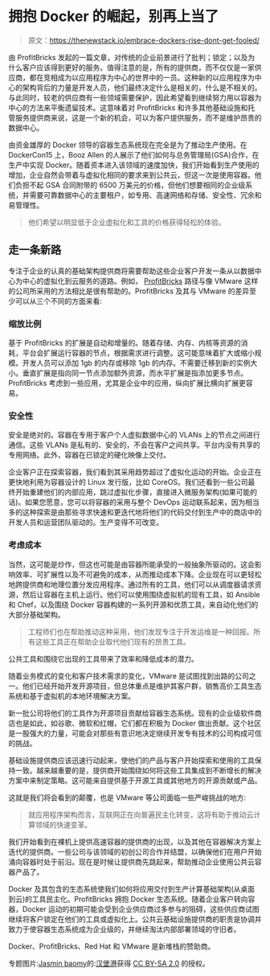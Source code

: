# 拥抱 Docker 的崛起，别再上当了

> 原文：<https://thenewstack.io/embrace-dockers-rise-dont-get-fooled/>

由 ProfitBricks 发起的一篇文章，对传统的企业前景进行了批判；锁定；以及为什么客户应该得到更好的服务。值得注意的是，所有的提供商，而不仅仅是一家供应商，都在竞相成为以应用程序为中心的世界中的一员。这种新的以应用程序为中心的架构背后的力量是开发人员，他们最终决定什么是相关的，什么是不相关的。与此同时，较老的供应商有一些领域需要保护，因此希望看到继续努力用以容器为中心的方法来平衡遗留技术。这意味着对 ProfitBricks 和许多其他基础设施和托管服务提供商来说，这是一个新的机会，可以为客户提供服务，而不是维护昂贵的数据中心。

由资金雄厚的 Docker 领导的容器生态系统现在完全是为了推动生产使用。在 DockerCon15 上，Booz Allen 的人展示了他们如何与总务管理局(GSA)合作，在生产中实现 Docker。随着资本进入该领域的速度加快，我们开始看到生产使用的增加，企业自然会带着与虚拟化相同的要求来到公共云，但这一次是使用容器。他们负担不起 GSA 合同附带的 6500 万美元的价格，但他们想要相同的企业级系统，并需要可靠数据中心的主要租户，如专用、高速网络和存储、安全性、冗余和易管理性。

> 他们希望以明显低于企业虚拟化和工具的价格获得轻松的体验。

## 走一条新路

专注于企业的认真的基础架构提供商将需要帮助这些企业客户开发一条从以数据中心为中心的虚拟化到云服务的道路。例如， [ProfitBricks](https://www.profitbricks.com/) 路径与像 VMware 这样的公司所采用的方法相比是很有帮助的。ProfitBricks 及其与 VMware 的差异至少可以从三个不同的方面来看:

### 缩放比例

基于 ProfitBricks 的扩展是自动和增量的。随着存储、内存、内核等资源的消耗，平台会扩展运行容器的节点，根据需求进行调整。这可能意味着扩大或缩小规模。开发人员可以添加 1gb 的内存或移除 1gb 的内存。不需要迁移到新的实例大小。垂直扩展是指向同一节点添加额外资源，而水平扩展是指添加更多节点。ProfitBricks 考虑到一些应用，尤其是企业中的应用，纵向扩展比横向扩展更容易。

### 安全性

安全是绝对的。容器在专用于客户个人虚拟数据中心的 VLANs 上的节点之间进行通信。这些 VLANs 是私有的、安全的，不会在客户之间共享。平台内没有共享的专用网络。此外，容器在已锁定的硬化映像上交付。

企业客户正在探索容器，我们看到其采用趋势超过了虚拟化运动的开始。企业正在更快地利用为容器设计的 Linux 发行版，比如 CoreOS。我们还看到一些公司最终开始重建他们的内部应用，跳过虚拟化步骤，直接进入微服务架构(如果可能的话)。如果您愿意，您可以将容器的采用与整个 DevOps 运动联系起来，因为相当多的这种探索是由那些寻求快速和更迭代地将他们的代码交付到生产中的商店中的开发人员和运营团队驱动的。生产变得不可改变。

### 考虑成本

当然，这可能是炒作，但这也可能是由容器所能承受的一般抽象所驱动的。这会影响效率、可扩展性以及不可避免的成本，从而推动成本下降。企业现在可以更轻松地跨提供商和地理位置分发应用程序。通过所有的工具，他们可以从调度器请求资源，然后让容器在主机上运行。他们可以使用围绕虚拟机的现有工具，如 Ansible 和 Chef，以及围绕 Docker 容器构建的一系列开源和优质工具，来自动化他们的大部分基础架构。

> 工程师们也在帮助推动这种采用，他们发现专注于开发运维是一种回报。所有这些工具正在帮助企业取代他们现有的昂贵工具。

公共工具和围绕它出现的工具带来了效率和降低成本的潜力。

随着业务模式的变化和客户技术需求的变化，VMware 是试图找到出路的公司之一。他们已经开始开发开源项目，但总体重点是维护其客户群，销售高价工具生态系统和基于虚拟机的本地环境解决方案。

新一批公司将他们的工具作为开源项目贡献给容器生态系统。现有的企业级软件商店也是如此，如谷歌、微软和红帽，它们都在积极为 Docker 做出贡献。这个社区是一股强大的力量，可能会对那些有意识地决定继续开发专有技术的公司构成可信的挑战。

基础设施提供商应该迅速行动起来，使他们的产品与客户开始探索和使用的工具保持一致。越来越重要的是，提供商开始围绕如何将这些工具集成到不断增长的解决方案中来制定策略。这可能来自提供基于开源工具或其他地方的开源贡献或产品。

这就是我们将会看到的颠覆，也是 VMware 等公司面临一些严峻挑战的地方:

> 就应用程序架构而言，互联网正在向普遍民主化转变，这将有助于推动云计算领域的快速变革。

我们开始看到在裸机上提供高速容器的提供商的出现，以及其他在容器解决方案上迭代的提供商。一些公司与该领域的初创公司合作并结盟，以确保他们在用户开始涌向容器时处于前沿。现在是时候让提供商先跳起来，帮助推动企业使用公共云容器产品了。

Docker 及其包含的生态系统使我们如何将应用交付到生产计算基础架构(从桌面到云)的工具民主化。ProfitBricks 拥抱 Docker 生态系统。随着企业客户转向容器，Docker 运动的初期可能会受到企业供应商过多参与的阻碍，这些供应商试图继续将客户锁定在他们的工具或虚拟化上。公共云基础设施提供商的职责是协调并致力于使容器生态系统成为企业级的，并继续淘汰内部部署领域的守旧者。

Docker、ProfitBricks、Red Hat 和 VMware 是新堆栈的赞助商。

专题图片:[Jasmin baomy](https://www.flickr.com/photos/piculiar/)的:[汉堡港](https://www.flickr.com/photos/piculiar/10767305506/in/photolist-hptfNo-kc5R6H-6PT73o-94Gpz5-6PT72Y-nnJErD-4VHRS6-8sEfrY-6QvYGd-hpspmr-75b8Vz-ojBML8-dZGuSV-9ZKiW4-6QvR8o-7WqWAV-qGKg7e-82fAjG-6Ngv1Z-9ZNaGs-nBGLfm-jccMBf-6QvYFu-ntY7qG-9ZKQ6K-nnfEzb-nDJBD5-6NkRMq-6NkRMh-i4jyL-i4j5t-ohz4wH-ohRGjT-n9UAYF-nnfQpd-8LwuNj-nvRrYG-nABVS7-92Yy5W-o1nh43-nJrFCJ-aY2zM8-n9UAck-nWuz3y-jc8t4R-639mg-5e9QNp-dVxprD-dVxpED-5eeedC)获得 [CC BY-SA 2.0](https://creativecommons.org/licenses/by-sa/2.0/) 的授权。

<svg xmlns:xlink="http://www.w3.org/1999/xlink" viewBox="0 0 68 31" version="1.1"><title>Group</title> <desc>Created with Sketch.</desc></svg>